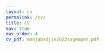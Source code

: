 ```yaml
---
layout: cv
permalink: /cv/
title: CV
nav: true
nav_order: 4
cv_pdf: manjabadjie2022sageopen.pdf
---
```

